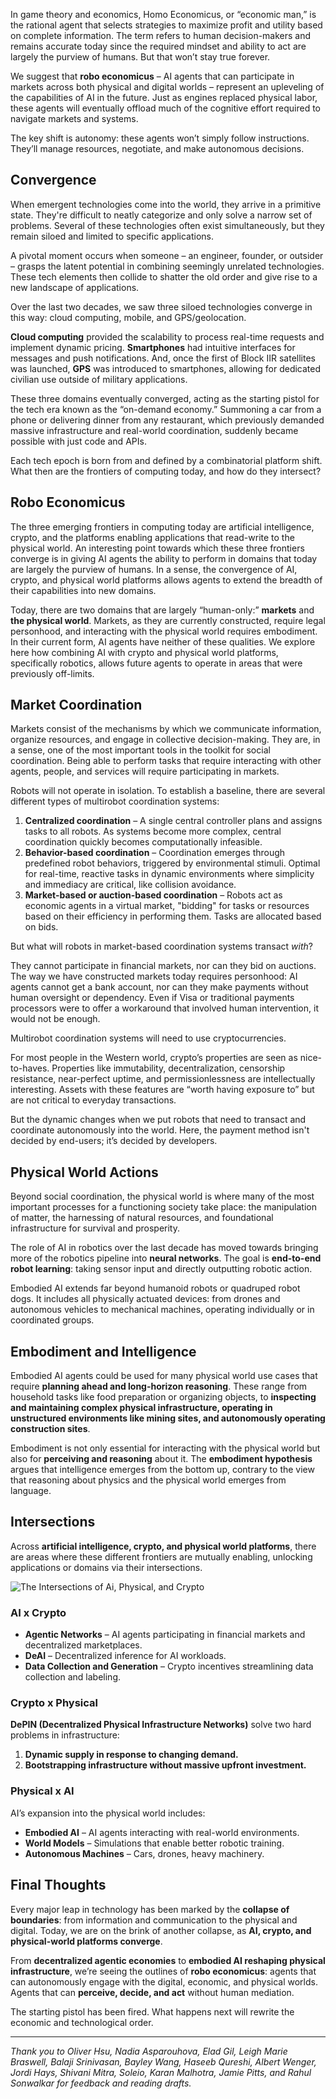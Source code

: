 
In game theory and economics, Homo Economicus, or “economic man,” is the rational agent that selects strategies to maximize profit and utility based on complete information. The term refers to human decision-makers and remains accurate today since the required mindset and ability to act are largely the purview of humans. But that won’t stay true forever.

We suggest that **robo economicus** – AI agents that can participate in markets across both physical and digital worlds – represent an upleveling of the capabilities of AI in the future. Just as engines replaced physical labor, these agents will eventually offload much of the cognitive effort required to navigate markets and systems.

The key shift is autonomy: these agents won’t simply follow instructions. They’ll manage resources, negotiate, and make autonomous decisions. 

## Convergence

When emergent technologies come into the world, they arrive in a primitive state. They're difficult to neatly categorize and only solve a narrow set of problems. Several of these technologies often exist simultaneously, but they remain siloed and limited to specific applications.

A pivotal moment occurs when someone – an engineer, founder, or outsider – grasps the latent potential in combining seemingly unrelated technologies. These tech elements then collide to shatter the old order and give rise to a new landscape of applications. 

Over the last two decades, we saw three siloed technologies converge in this way: cloud computing, mobile, and GPS/geolocation. 

**Cloud computing** provided the scalability to process real-time requests and implement dynamic pricing. **Smartphones** had intuitive interfaces for messages and push notifications. And, once the first of Block IIR satellites was launched, **GPS** was introduced to smartphones, allowing for dedicated civilian use outside of military applications.

These three domains eventually converged, acting as the starting pistol for the tech era known as the “on-demand economy.” Summoning a car from a phone or delivering dinner from any restaurant, which previously demanded massive infrastructure and real-world coordination, suddenly became possible with just code and APIs.

Each tech epoch is born from and defined by a combinatorial platform shift. What then are the frontiers of computing today, and how do they intersect? 

## Robo Economicus

The three emerging frontiers in computing today are artificial intelligence, crypto, and the platforms enabling applications that read-write to the physical world. An interesting point towards which these three frontiers converge is in giving AI agents the ability to perform in domains that today are largely the purview of humans. In a sense, the convergence of AI, crypto, and physical world platforms allows agents to extend the breadth of their capabilities into new domains.

Today, there are two domains that are largely “human-only:” **markets** and **the physical world**. Markets, as they are currently constructed, require legal personhood, and interacting with the physical world requires embodiment. In their current form, AI agents have neither of these qualities. We explore here how combining AI with crypto and physical world platforms, specifically robotics, allows future agents to operate in areas that were previously off-limits. 

## Market Coordination

Markets consist of the mechanisms by which we communicate information, organize resources, and engage in collective decision-making. They are, in a sense, one of the most important tools in the toolkit for social coordination. Being able to perform tasks that require interacting with other agents, people, and services will require participating in markets.

Robots will not operate in isolation. To establish a baseline, there are several different types of multirobot coordination systems:

1. **Centralized coordination** – A single central controller plans and assigns tasks to all robots. As systems become more complex, central coordination quickly becomes computationally infeasible.
2. **Behavior-based coordination** – Coordination emerges through predefined robot behaviors, triggered by environmental stimuli. Optimal for real-time, reactive tasks in dynamic environments where simplicity and immediacy are critical, like collision avoidance.
3. **Market-based or auction-based coordination** – Robots act as economic agents in a virtual market, "bidding" for tasks or resources based on their efficiency in performing them. Tasks are allocated based on bids.

But what will robots in market-based coordination systems transact _with_? 

They cannot participate in financial markets, nor can they bid on auctions. The way we have constructed markets today requires personhood: AI agents cannot get a bank account, nor can they make payments without human oversight or dependency. Even if Visa or traditional payments processors were to offer a workaround that involved human intervention, it would not be enough. 

Multirobot coordination systems will need to use cryptocurrencies.

For most people in the Western world, crypto’s properties are seen as nice-to-haves. Properties like immutability, decentralization, censorship resistance, near-perfect uptime, and permissionlessness are intellectually interesting. Assets with these features are “worth having exposure to” but are not critical to everyday transactions. 

But the dynamic changes when we put robots that need to transact and coordinate autonomously into the world. Here, the payment method isn't decided by end-users; it’s decided by developers.

## Physical World Actions

Beyond social coordination, the physical world is where many of the most important processes for a functioning society take place: the manipulation of matter, the harnessing of natural resources, and foundational infrastructure for survival and prosperity.

The role of AI in robotics over the last decade has moved towards bringing more of the robotics pipeline into **neural networks**. The goal is **end-to-end robot learning**: taking sensor input and directly outputting robotic action.

Embodied AI extends far beyond humanoid robots or quadruped robot dogs. It includes all physically actuated devices: from drones and autonomous vehicles to mechanical machines, operating individually or in coordinated groups.

## Embodiment and Intelligence

Embodied AI agents could be used for many physical world use cases that require **planning ahead and long-horizon reasoning**. These range from household tasks like food preparation or organizing objects, to **inspecting and maintaining complex physical infrastructure, operating in unstructured environments like mining sites, and autonomously operating construction sites**.

Embodiment is not only essential for interacting with the physical world but also for **perceiving and reasoning** about it. The **embodiment hypothesis** argues that intelligence emerges from the bottom up, contrary to the view that reasoning about physics and the physical world emerges from language.

## Intersections

Across **artificial intelligence, crypto, and physical world platforms**, there are areas where these different frontiers are mutually enabling, unlocking applications or domains via their intersections. 

![The Intersections of Ai, Physical, and Crypto](/assets/img/robo-economicus-frontiers.png)

### AI x Crypto

- **Agentic Networks** – AI agents participating in financial markets and decentralized marketplaces.
- **DeAI** – Decentralized inference for AI workloads.
- **Data Collection and Generation** – Crypto incentives streamlining data collection and labeling.

### Crypto x Physical

**DePIN (Decentralized Physical Infrastructure Networks)** solve two hard problems in infrastructure:

1. **Dynamic supply in response to changing demand.**
2. **Bootstrapping infrastructure without massive upfront investment.**

### Physical x AI 

AI’s expansion into the physical world includes:

- **Embodied AI** – AI agents interacting with real-world environments.
- **World Models** – Simulations that enable better robotic training.
- **Autonomous Machines** – Cars, drones, heavy machinery.

## Final Thoughts

Every major leap in technology has been marked by the **collapse of boundaries**: from information and communication to the physical and digital. Today, we are on the brink of another collapse, as **AI, crypto, and physical-world platforms converge**.

From **decentralized agentic economies** to **embodied AI reshaping physical infrastructure**, we’re seeing the outlines of **robo economicus**: agents that can autonomously engage with the digital, economic, and physical worlds. Agents that can **perceive, decide, and act** without human mediation.

The starting pistol has been fired. What happens next will rewrite the economic and technological order.

---

*Thank you to Oliver Hsu, Nadia Asparouhova, Elad Gil, Leigh Marie Braswell, Balaji Srinivasan, Bayley Wang, Haseeb Qureshi, Albert Wenger, Jordi Hays, Shivani Mitra, Soleio, Karan Malhotra, Jamie Pitts, and Rahul Sonwalkar for feedback and reading drafts.*
